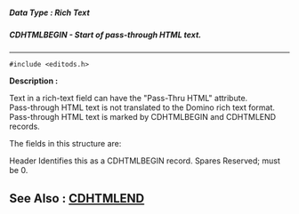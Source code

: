 ##### Data Type : Rich Text
##### CDHTMLBEGIN - Start of pass-through HTML text.
---
```
#include <editods.h>
```
**Description :**

Text in a rich-text field can have the "Pass-Thru HTML" attribute.  
Pass-through HTML text is not translated to the Domino rich text format.  
Pass-through HTML text is marked by CDHTMLBEGIN and CDHTMLEND records.

The fields in this structure are:

Header  Identifies this as a CDHTMLBEGIN record.
Spares  Reserved;  must be 0.


**See Also :**
[CDHTMLEND](/domino-c-api-docs/reference/Data/CDHTMLEND)
---
